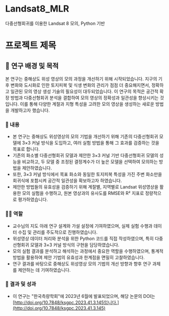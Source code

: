 # Landsat8_MLR
다중선형회귀를 이용한 Landsat 8 모의, Python 기반 


# 프로젝트 제목

## 📜 연구 배경 및 목적

본 연구는 중해상도 위성 영상의 모의 과정을 개선하기 위해 시작되었습니다. 지구의 기후 변화와 도시화로 인한 토지피복 및 식생 변화의 관리가 점점 더 중요해지면서, 정확하고 일관된 모의 영상 생성 기술의 필요성이 대두되었습니다. 이 연구의 목적은 공간적 확장 방법과 다중선형회귀 분석을 결합하여 모의 영상의 정확성과 일관성을 향상시키는 것입니다. 이를 통해 다양한 계절과 지형 특성을 고려한 모의 영상을 생성하는 새로운 방법을 개발하고자 했습니다.

### 📖 내용

- 본 연구는 중해상도 위성영상의 모의 기법을 개선하기 위해 기존의 다중선형회귀 모델에 3×3 커널 방식을 도입하고, 여러 실험 방법을 통해 그 효과를 검증하는 것을 목표로 합니다.
- 기존의 화소별 다중선형회귀 모델과 제안한 3×3 커널 기반 다중선형회귀 모델의 성능을 비교하고, 두 모델 중 조정된 결정계수가 더 높은 모델을 선택하여 모의하는 방법을 제안하였습니다.
- 또한, 3×3 커널 방식에서 목표 화소와 동일한 토지피복 특성을 가진 주변 화소만을 회귀식에 포함시켜 공간적 일관성을 확보하고자 하였습니다.
- 제안한 방법들의 유효성을 검증하기 위해 계절별, 지역별로 Landsat 위성영상을 활용한 모의 실험을 수행하고, 원본 영상과의 유사도를 RMSE와 R² 지표로 정량적으로 평가하였습니다.

### 🙋‍♂️ 역할

- 교수님의 지도 아래 연구 설계와 가설 설정에 기여하였으며, 실제 실험 수행과 데이터 수집 및 관리를 주도적으로 진행하였습니다.
- 위성영상 데이터 처리와 분석을 위한 Python 코드를 직접 작성하였으며, 특히 다중선형회귀 모델과 3×3 커널 방식의 구현을 담당하였습니다.
- 모의 실험 결과를 분석하고 해석하는 과정에서 중요한 역할을 수행하였으며, 통계적 방법을 활용하여 제안 기법의 유효성과 한계점을 면밀히 고찰하였습니다.
- 연구 결과를 바탕으로 중해상도 위성영상 모의 기법의 개선 방향과 향후 연구 과제를 제안하는 데 기여하였습니다.


### 🎯 결과 및 성과

- 이 연구는 "한국측량학회"에 2023년 6월에 발표되었으며, 해당 논문의 DOI는 [http://doi.org/10.7848/ksgpc.2023.41.3.145입니다.](http://doi.org/10.7848/ksgpc.2023.41.3.145)
